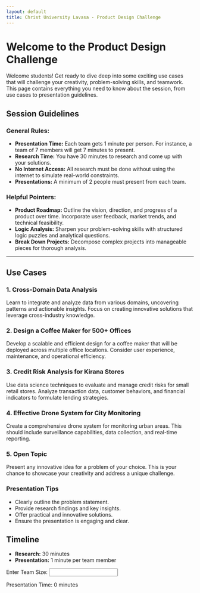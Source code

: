 ```yaml
---
layout: default
title: Christ University Lavasa - Product Design Challenge
---
```


# Welcome to the Product Design Challenge

Welcome students! Get ready to dive deep into some exciting use cases that will challenge your creativity, problem-solving skills, and teamwork. This page contains everything you need to know about the session, from use cases to presentation guidelines.

## Session Guidelines

### General Rules:
- **Presentation Time:** Each team gets 1 minute per person. For instance, a team of 7 members will get 7 minutes to present.
- **Research Time:** You have 30 minutes to research and come up with your solutions.
- **No Internet Access:** All research must be done without using the internet to simulate real-world constraints.
- **Presentations:** A minimum of 2 people must present from each team.

### Helpful Pointers:
- **Product Roadmap:** Outline the vision, direction, and progress of a product over time. Incorporate user feedback, market trends, and technical feasibility.
- **Logic Analysis:** Sharpen your problem-solving skills with structured logic puzzles and analytical questions.
- **Break Down Projects:** Decompose complex projects into manageable pieces for thorough analysis.

-----

## Use Cases

### 1. Cross-Domain Data Analysis
Learn to integrate and analyze data from various domains, uncovering patterns and actionable insights. Focus on creating innovative solutions that leverage cross-industry knowledge.

### 2. Design a Coffee Maker for 500+ Offices
Develop a scalable and efficient design for a coffee maker that will be deployed across multiple office locations. Consider user experience, maintenance, and operational efficiency.

### 3. Credit Risk Analysis for Kirana Stores
Use data science techniques to evaluate and manage credit risks for small retail stores. Analyze transaction data, customer behaviors, and financial indicators to formulate lending strategies.

### 4. Effective Drone System for City Monitoring
Create a comprehensive drone system for monitoring urban areas. This should include surveillance capabilities, data collection, and real-time reporting.

### 5. Open Topic
Present any innovative idea for a problem of your choice. This is your chance to showcase your creativity and address a unique challenge.

### Presentation Tips
- Clearly outline the problem statement.
- Provide research findings and key insights.
- Offer practical and innovative solutions.
- Ensure the presentation is engaging and clear.

## Timeline
- **Research:** 30 minutes
- **Presentation:** 1 minute per team member

<!-- Dynamic Presentation Timing -->
<label for="team-size-input">Enter Team Size:</label>
<input type="number" id="team-size-input" min="1" />
<p>Presentation Time: <span id="presentation-time">0 minutes</span></p>

<script src="https://raw.githubusercontent.com/echelonresearch/christ-university-talk-use-case-website/main/docs/js/script.js"></script>